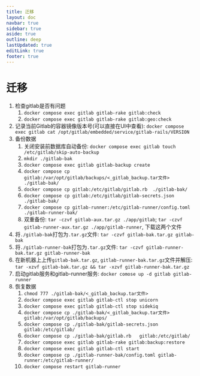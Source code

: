 ```yaml
---
title: 迁移
layout: doc
navbar: true
sidebar: true
aside: true
outline: deep
lastUpdated: true
editLink: true
footer: true
---
```


# 迁移

1. 检查gitlab是否有问题
    1. `docker compose exec gitlab gitlab-rake gitlab:check`
    2. `docker compose exec gitlab gitlab-rake gitlab:geo:check`
2. 记录当前Gitlab的容器镜像版本号(可以直接在UI中查看): `docker compose exec gitlab cat /opt/gitlab/embedded/service/gitlab-rails/VERSION`
3. 备份数据
    1. 关闭安装前数据库自动备份: `docker compose exec gitlab touch /etc/gitlab/skip-auto-backup`
    2. `mkdir ./gitlab-bak`
    3. `docker compose exec gitlab gitlab-backup create`
    4. `docker compose cp gitlab:/var/opt/gitlab/backups/<_gitlab_backup.tar文件>  ./gitlab-bak/`
    5. `docker compose cp gitlab:/etc/gitlab/gitlab.rb  ./gitlab-bak/`
    6. `docker compose cp gitlab:/etc/gitlab/gitlab-secrets.json  ./gitlab-bak/`
    7. `docker compose cp gitlab-runner:/etc/gitlab-runner/config.toml ./gitlab-runner-bak/`
    8. 双重备份: `tar -czvf gitlab-aux.tar.gz ./app/gitlab`; `tar -czvf gitlab-runner-aux.tar.gz ./app/gitlab-runner`, 下载这两个文件
4. 将`./gitlab-bak`打包为`.tar.gz`文件: `tar -czvf gitlab-bak.tar.gz gitlab-bak`
5. 将`./gitlab-runner-bak`打包为`.tar.gz`文件: `tar -czvf gitlab-runner-bak.tar.gz gitlab-runner-bak`
6. 在新机器上上传`gitlab-bak.tar.gz`, `gitlab-runner-bak.tar.gz`文件并解压: `tar -xzvf gitlab-bak.tar.gz && tar -xzvf gitlab-runner-bak.tar.gz`
7. 启动gitlab服务和gitlab-runner服务: `docker comose up -d gitlab gitlab-runner`
8. 恢复数据
    1. `chmod 777 ./gitlab-bak/<_gitlab_backup.tar文件>`
    2. `docker compose exec gitlab gitlab-ctl stop unicorn`
    3. `docker compose exec gitlab gitlab-ctl stop sidekiq`
    4. `docker compose cp ./gitlab-bak/<_gitlab_backup.tar文件>  gitlab:/var/opt/gitlab/backups/`
    5. `docker compose cp ./gitlab-bak/gitlab-secrets.json   gitlab:/etc/gitlab/`
    6. `docker compose cp ./gitlab-bak/gitlab.rb   gitlab:/etc/gitlab/`
    7. `docker compose exec gitlab gitlab-rake gitlab:backup:restore`
    8. `docker compose exec gitlab gitlab-ctl start`
    9. `docker compose cp ./gitlab-runner-bak/config.toml gitlab-runner:/etc/gitlab-runner/`
    10. `docker compose restart gitlab-runner`
